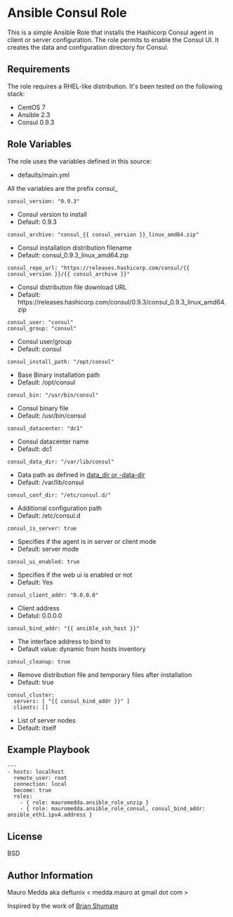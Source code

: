 Ansible Consul Role
===================

This is a simple Ansible Role that installs the Hashicorp Consul agent in client or server configuration.
The role permits to enable the Consul UI. It creates the data and configuration directory for Consul.

Requirements
------------

The role requires a RHEL-like distribution. It's been tested on the following stack:

* CentOS 7
* Ansible 2.3
* Consul 0.9.3

Role Variables
--------------

The role uses the variables defined in this source:

* defaults/main.yml

All the variables are the prefix consul_


```
consul_version: "0.9.3"
```
 - Consul version to install
 - Default: 0.9.3

```
consul_archive: "consul_{{ consul_version }}_linux_amd64.zip"
```
 - Consul installation distribution filename
 - Default: consul_0.9.3_linux_amd64.zip

```
consul_repo_url: "https://releases.hashicorp.com/consul/{{ consul_version }}/{{ consul_archive }}"
```

 - Consul distribution file download URL
 - Default: https://releases:hashicorp.com/consul/0.9.3/consul_0.9.3_linux_amd64.zip


```
consul_user: "consul"
consul_group: "consul"
```

 - Consul user/group
 - Default: consul

```
consul_install_path: "/opt/consul"
```
 - Base Binary installation path
 - Default: /opt/consul

```
consul_bin: "/usr/bin/consul"
```
 - Consul binary file
 - Default: /usr/bin/consul

```
consul_datacenter: "dc1"
```
 - Consul datacenter name
 - Default: dc1

```
consul_data_dir: "/var/lib/consul"
```
 - Data path as defined in [data_dir or -data-dir](https://www.consul.io/docs/agent/options.html#_data_dir)
 - Default: /var/lib/consul

```
consul_conf_dir: "/etc/consul.d/"
```
 - Additional configuration path
 - Default: /etc/consul.d

```
consul_is_server: true
```
 - Specifies if the agent is in server or client mode
 - Default: server mode

```
consul_ui_enabled: true
```
 - Specifies if the web ui is enabled or not
 - Default: Yes

```
consul_client_addr: "0.0.0.0"
```
 - Client address
 - Defatul: 0.0.0.0

```
consul_bind_addr: "{{ ansible_ssh_host }}"
```
 - The interface address to bind to
 - Default value: dynamic from hosts inventory

```
consul_cleanup: true
```
 - Remove distribution file and temporary files after installation
 - Default: true

```
consul_cluster:
  servers: [ "{{ consul_bind_addr }}" ]
  clients: []
```
 - List of server nodes
 - Default: itself

Example Playbook
----------------

```
---
- hosts: localhost
  remote_user: root
  connection: local
  become: true
  roles:
    - { role: mauromedda.ansible_role_unzip }
    - { role: mauromedda.ansible_role_consul, consul_bind_addr: ansible_eth1.ipv4.address }

```

License
-------

BSD

Author Information
------------------

Mauro Medda aka deftunix < medda.mauro at gmail dot com >

Inspired by the work of [Brian Shumate](https://galaxy.ansible.com/brianshumate/consul/)
